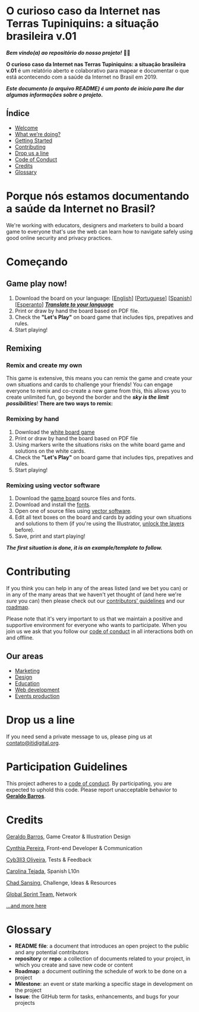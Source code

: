 O curioso caso da Internet nas Terras Tupiniquins: a situação brasileira v.01
======================
***Bem vindo(a) ao repositório do nosso projeto!*** 🎉🆙

**O curioso caso da Internet nas Terras Tupiniquins: a situação brasileira v.01** é um relatório aberto e colaborativo para mapear e documentar o que está acontecendo com a saúde da Internet no Brasil em 2019.

***Este documento (o arquivo README) é um ponto de início para lhe dar algumas informações sobre o projeto.***

## Índice
* [Welcome](#privacy-board-game)
* [What we’re doing?](#what-were-doing)
* [Getting Started](#getting-started)
* [Contributing](#contributing)
* [Drop us a line](#drop-us-a-line)
* [Code of Conduct](#participation-guidelines)
* [Credits](#credits)
* [Glossary](#glossary)

# Porque nós estamos documentando a saúde da Internet no Brasil?
We're working with educators, designers and marketers to build a board game to everyone that's use the web can learn how to navigate safely using good online security and privacy practices.

# Começando
## Game play now!
1. Download the board on your language: [[English](https://github.com/itidigitalbr/privacy-board-game/blob/master/board/privacy_board_game_en-us.pdf)] [[Portuguese](https://github.com/itidigitalbr/privacy-board-game/blob/master/board/privacy_board_game_pt-br.pdf)] [[Spanish](https://github.com/itidigitalbr/privacy-board-game/blob/master/board/privacy_board_game_es.pdf)] [[Esperanto](https://github.com/itidigitalbr/privacy-board-game/raw/master/board/privacy_board_game_eo.pdf)] ***[Translate to your language](https://www.poeditor.com/join/project/HnVTl9QYVp)***
2. Print or draw by hand the board based on PDF file.
3. Check the **"Let's Play"** on board game that includes tips, prepatives and rules.
4. Start playing!

## Remixing
### Remix and create my own
This game is extensive, this means you can remix the game and create your own situations and cards to challenge your friends! You can engage everyone to remix and co-create a new game from this, this allows you to create unlimited fun, go beyond the border and the ***sky is the limit possibilities***! **There are two ways to remix:**

### Remixing by hand
1. Download the [white board game](https://github.com/itidigitalbr/privacy-board-game/raw/master/board/privacy_board_game_remix_your_own.pdf)
2. Print or draw by hand the board based on PDF file
3. Using markers write the situations risks on the white board game and solutions on the white cards.
4. Check the **"Let's Play"** on board game that includes tips, prepatives and rules.
5. Start playing!

### Remixing using vector software
1. Download the [game board](https://github.com/itidigitalbr/privacy-board-game/tree/master/board) source files and fonts.
2. Download and install the [fonts](https://github.com/itidigitalbr/privacy-board-game/blob/master/board/fonts.md).
3. Open one of source files using [vector software](http://www.creativebloq.com/illustrator/alternative-to-illustrator-1131664).
4. Edit all text boxes on the board and cards by adding your own situations and solutions to them (if you're using the Illustrator, [unlock the layers](https://helpx.adobe.com/illustrator/using/locking-hiding-deleting-objects.html) before).
5. Save, print and start playing!

***The first situation is done, it is an example/template to follow.***

# Contributing
If you think you can help in any of the areas listed (and we bet you can) or in any of the many areas that we haven't yet thought of (and here we're *sure* you can) then please check out our [contributors' guidelines](CONTRIBUTING.md) and our [roadmap](https://github.com/itidigitalbr/privacy-board-game/issues/25).

Please note that it's very important to us that we maintain a positive and supportive environment for everyone who wants to participate. When you join us we ask that you follow our [code of conduct](CODE_OF_CONDUCT.md) in all interactions both on and offline.

## Our areas
- [Marketing](https://github.com/itidigitalbr/privacy-board-game/milestone/5)
- [Design](https://github.com/itidigitalbr/privacy-board-game/milestone/1)
- [Education](https://github.com/itidigitalbr/privacy-board-game/milestone/3)
- [Web development](https://github.com/itidigitalbr/privacy-board-game/milestone/4)
- [Events production](https://github.com/itidigitalbr/privacy-board-game/milestone/2)


# Drop us a line
If you need send a private message to us, please ping us at contato@itidigital.org.

# Participation Guidelines

This project adheres to a [code of conduct](CODE_OF_CONDUCT.md). By participating, you are expected to uphold this code. Please report unacceptable behavior to **[Geraldo Barros](http://telegram.me/geraldobarros)**.

# Credits
[Geraldo Barros](https://reps.mozilla.org/u/geraldobarros/), Game Creator & Illustration Design

[Cynthia Pereira](https://reps.mozilla.org/u/cynthiapereira/), Front-end Developer & Communication

[Cyb3ll3 Oliveira](https://mozillians.org/pt-BR/u/cyb3ll3/), Tests & Feedback

[Carolina Tejada](https://twitter.com/cctalvarez), Spanish L10n

[Chad Sansing](https://twitter.com/chadsansing), Challenge, Ideas & Resources

[Global Sprint Team](https://mozilla.github.io/global-sprint/), Network

[...and more here](https://github.com/itidigitalbr/privacy-board-game/graphs/contributors)

# Glossary
* **README file**: a document that introduces an open project to the public and any potential contributors
* **repository** or **repo**: a collection of documents related to your project, in which you create and save new code or content
* **Roadmap**: a document outlining the schedule of work to be done on a project
* **Milestone**: an event or state marking a specific stage in development on the project
* **Issue**: the GitHub term for tasks, enhancements, and bugs for your projects
